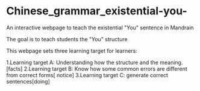 # Chinese_grammar_existential-you-
An interactive webpage to teach the existential "You" sentence in Mandrain

The goal is to teach students the "You" structure

This webpage sets three learning target for learners:  

1.Learning target A:  Understanding how the structure and the meaning. [facts]
2.Learning target B: Know how some common errors are different from correct forms[ notice]
3.Learning target C: generate correct sentences[doing]

